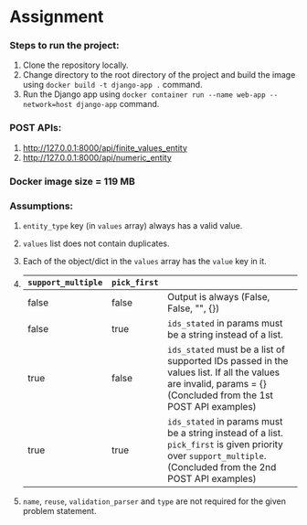 # Assignment

### Steps to run the project:

1. Clone the repository locally.
2. Change directory to the root directory of the project and build the image using `docker build -t django-app .` command. 
3. Run the Django app using `docker container run --name web-app --network=host django-app` command.

### POST APIs:

1. http://127.0.0.1:8000/api/finite_values_entity
2. http://127.0.0.1:8000/api/numeric_entity

### Docker image size = 119 MB

### Assumptions:

1. `entity_type` key (in `values` array) always has a valid value.
2. `values` list does not contain duplicates.
3. Each of the object/dict in the `values` array has the `value` key in it.

4.  | `support_multiple` | `pick_first` |                                                                                                                                                      |
    |------------------|------------|------------------------------------------------------------------------------------------------------------------------------------------------------|
    | false            | false      | Output is always (False, False, "", {})                                                                                                              |
    | false            | true       | `ids_stated` in params must be a string instead of a list.                                                                                             |
    | true             | false      | `ids_stated` must be a list of supported IDs passed in the values list. If all the values are invalid, params = {} (Concluded from the 1st POST API examples)                                                                             |
    | true             | true       | `ids_stated` in params must be a string instead of a list. `pick_first` is given priority over `support_multiple`. (Concluded from the 2nd POST API examples)  |

5. `name`, `reuse`, `validation_parser` and `type` are not required for the given problem statement.
